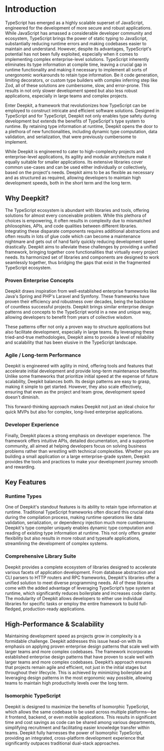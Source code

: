 # Introduction

TypeScript has emerged as a highly scalable superset of JavaScript, engineered for the development of more secure and robust applications. While JavaScript has amassed a considerable developer community and ecosystem, TypeScript brings the power of static typing to JavaScript, substantially reducing runtime errors and making codebases easier to maintain and understand. However, despite its advantages, TypeScript's potential has not been fully exploited, especially when it comes to implementing complex enterprise-level solutions. TypeScript inherently eliminates its type information at compile time, leaving a crucial gap in runtime functionality and making it necessary to implement all sorts of unergonomic workarounds to retain type information. Be it code generation, limiting decorators, or custom type builders with complex inferring step like Zod, all of these solutions are cumbersome, slow, and error-prone. This results in not only slower development speed but also less robust applications, especially in large teams and complex projects.

Enter Deepkit, a framework that revolutionizes how TypeScript can be employed to construct intricate and efficient software solutions. Designed in TypeScript and for TypeScript, Deepkit not only enables type safety during development but extends the benefits of TypeScript's type system to runtime. By retaining type information at runtime, Deepkit opens the door to a plethora of new functionalities, including dynamic type computation, data validation, and serialization, that were previously cumbersome to implement.

While Deepkit is engineered to cater to high-complexity projects and enterprise-level applications, its agility and modular architecture make it equally suitable for smaller applications. Its extensive libraries cover common use-cases and can be used either individually or collectively, based on the project's needs. Deepkit aims to be as flexible as necessary and as structured as required, allowing developers to maintain high development speeds, both in the short term and the long term.

## Why Deepkit?

The TypeScript ecosystem is abundant with libraries and tools, offering solutions for almost every conceivable problem. While this plethora of choices is empowering, it often results in complexity due to mismatched philosophies, APIs, and code qualities between different libraries. Integrating these disparate components requires additional abstractions and often results in lots of glue code which can become a maintenance nightmare and gets out of hand fairly quickly reducing development speed drastically. Deepkit aims to alleviate these challenges by providing a unified framework, bringing together core functionalities that virtually every project needs. Its harmonized set of libraries and components are designed to work seamlessly together, thus bridging the gaps that exist in the fragmented TypeScript ecosystem.

### Proven Enterprise Concepts

Deepkit draws inspiration from well-established enterprise frameworks like Java's Spring and PHP's Laravel and Symfony. These frameworks have proven their efficiency and robustness over decades, being the backbone of countless successful projects. Deepkit brings similar enterprise design patterns and concepts to the TypeScript world in a new and unique way, allowing developers to benefit from years of collective wisdom.

These patterns offer not only a proven way to structure applications but also facilitate development, especially in large teams. By leveraging these tried-and-true methodologies, Deepkit aims to provide a level of reliability and scalability that has been elusive in the TypeScript landscape.

### Agile / Long-term Performance

Deepkit is engineered with agility in mind, offering tools and features that accelerate initial development and provide long-term maintenance benefits. Unlike some frameworks that prioritize initial speed at the expense of future scalability, Deepkit balances both. Its design patterns are easy to grasp, making it simple to get started. However, they also scale effectively, ensuring that even as the project and team grow, development speed doesn't diminish.

This forward-thinking approach makes Deepkit not just an ideal choice for quick MVPs but also for complex, long-lived enterprise applications.

### Developer Experience

Finally, Deepkit places a strong emphasis on developer experience. The framework offers intuitive APIs, detailed documentation, and a supportive community, all aimed at helping developers focus on solving business problems rather than wrestling with technical complexities. Whether you are building a small application or a large enterprise-grade system, Deepkit provides the tools and practices to make your development journey smooth and rewarding.

## Key Features

### Runtime Types

One of Deepkit's standout features is its ability to retain type information at runtime. Traditional TypeScript frameworks often discard this crucial data during the compilation process, making runtime operations like data validation, serialization, or dependency injection much more cumbersome. Deepkit's type compiler uniquely enables dynamic type computation and reading of existing type information at runtime. This not only offers greater flexibility but also results in more robust and typesafe applications, streamlining the development of complex systems.

### Comprehensive Library Suite

Deepkit provides a complete ecosystem of libraries designed to accelerate various facets of application development. From database abstraction and CLI parsers to HTTP routers and RPC frameworks, Deepkit's libraries offer a unified solution to meet diverse programming needs. All of these libraries come with the added advantage of leveraging TypeScript’s type system at runtime, which significantly reduces boilerplate and increases code clarity. The modularity of Deepkit allows developers to either use individual libraries for specific tasks or employ the entire framework to build full-fledged, production-ready applications.

## High-Performance & Scalability

Maintaining development speed as projects grow in complexity is a formidable challenge. Deepkit addresses this issue head-on with its emphasis on applying proven enterprise design patterns that scale well with larger teams and more complex codebases. The framework incorporates established enterprise design patterns that have proven to scale well with larger teams and more complex codebases. Deepkit’s approach ensures that projects remain agile and efficient, not just in the initial stages but throughout their lifecycle. This is achieved by minimizing boilerplate and leveraging design patterns in the most ergonomic way possible, allowing teams to maintain high productivity levels over the long term.

### Isomorphic TypeScript

Deepkit is designed to maximize the benefits of Isomorphic TypeScript, which allows the same codebase to be used across multiple platforms—be it frontend, backend, or even mobile applications. This results in significant time and cost savings as code can be shared among various departments, simplifying recruitment and facilitating easier knowledge transfer within teams. Deepkit fully harnesses the power of Isomorphic TypeScript, providing an integrated, cross-platform development experience that significantly outpaces traditional dual-stack approaches.
